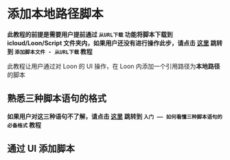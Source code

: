 # 添加本地路径脚本

**此教程的前提是需要用户提前通过 `从URL下载` 功能将脚本下载到 icloud/Loon/Script 文件夹内，如果用户还没有进行操作此步，请点击 [这里](https://github.com/chiupam/tutorial/blob/master/Loon/Plus/Download_From_URL.md) 跳转到 `添加脚本文件 - 从URL下载` 教程**

此教程让用户通过对 Loon 的 UI 操作，在 Loon 内添加一个引用路径为**本地路径**的脚本

## 熟悉三种脚本语句的格式

**如果用户对这三种语句不了解，请点击 [这里](https://github.com/chiupam/tutorial/blob/master/Loon/Plus/JaveScript_Format.md) 跳转到 `入门 —— 如何看懂三种脚本语句的必备格式` 教程**

## 通过 UI 添加脚本
